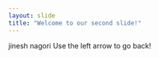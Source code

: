 ```yaml
---
layout: slide
title: "Welcome to our second slide!"
---
```

jinesh nagori
Use the left arrow to go back!
